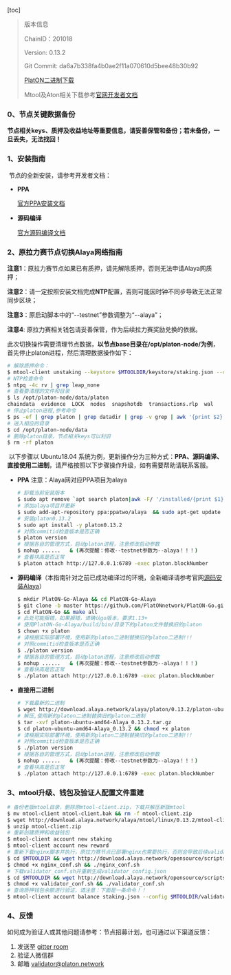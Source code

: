 [toc]

>版本信息
>
>ChainID：201018
>
>Version: 0.13.2
>
>Git Commit: da6a7b338fa4b0ae2f11a070610d5bee48b30b92
>
>[PlatON二进制下载](http://download.alaya.network/alaya/platon/0.13.2/platon-ubuntu-amd64-Alaya_0.13.2.tar.gz )
>
>Mtool及Aton相关下载参考[官网开发者文档](https://www.platon.network/developer/?lang=zh#aton)

### 0、节点关键数据备份

​		**节点相关keys、质押及收益地址等重要信息，请妥善保管和备份；若未备份，一旦丢失，无法找回！**

### 1、安装指南

​		节点的全新安装，请参考开发者文档：

- **PPA**

  [官方PPA安装文档](https://devdocs.alaya.network/alaya-devdocs/zh-CN/Install_Node/)

- **源码编译**

  [官方源码编译文档](https://devdocs.alaya.network/alaya-devdocs/zh-CN/Install_Alaya/)

### 2、原拉力赛节点切换Alaya网络指南

**注意1**：原拉力赛节点如果已有质押，请先解除质押，否则无法申请Alaya网质押；

**注意2**：请一定按照安装文档完成**NTP**配置，否则可能因时钟不同步导致无法正常同步区块；

**注意3**：原启动脚本中的“--testnet”参数调整为“--alaya”；

**注意4**:   原拉力赛相关钱包请妥善保管，作为后续拉力赛奖励兑换的依据。

​		此次切换操作需要清理节点数据，**以节点base目录在/opt/platon-node/为例**，首先停止platon进程，然后清理数据操作如下：

```bash
# 解除质押命令：
$ mtool-client unstaking --keystore $MTOOLDIR/keystore/staking.json --config $MTOOLDIR/validator/validator_config.json
# NTP检查命令
$ ntpq -4c rv | grep leap_none
# 查看要清理的文件和目录
$ ls /opt/platon-node/data/platon
chaindata  evidence  LOCK  nodes  snapshotdb  transactions.rlp  wal
# 停止platon进程,参考命令
$ ps -ef | grep platon | grep datadir | grep -v grep | awk '{print $2}' | xargs kill
# 进入相应的目录
$ cd /opt/platon-node/data
# 删除platon目录，节点相关keys可以利旧
$ rm -rf platon 
```

​		以下步骤以 Ubuntu18.04 系统为例，更新操作分为三种方式：**PPA、源码编译、直接使用二进制**，请严格按照以下步骤操作升级，如有需要帮助请联系客服。

- **PPA**   注意：Alaya网对应PPA项目为alaya

  ```bash
  # 卸载当前安装版本
  $ sudo apt remove `apt search platon|awk -F/ '/installed/{print $1}'` --purge -y  
  # 添加alaya项目并更新
  $ sudo add-apt-repository ppa:ppatwo/alaya  && sudo apt-get update 
  # 安装platon0.13.2
  $ sudo apt install -y platon0.13.2
  # 对照commitid检查版本是否正确
  $ platon version
  # 根据各自的管理方式，启动platon进程，注意修改启动参数
  $ nohup ......   & (再次提醒：修改--testnet参数为--alaya！！！)
  # 查看块高是否正常
  $ platon attach http://127.0.0.1:6789 -exec platon.blockNumber
  ```
  
- **源码编译**（本指南针对之前已成功编译过的环境，全新编译请参考官网[源码安装Alaya](https://devdocs.alaya.network/alaya-devdocs/zh-CN/Install_Alaya/)）

  ```bash
  $ mkdir PlatON-Go-Alaya && cd PlatON-Go-Alaya
  $ git clone -b master https://github.com/PlatONnetwork/PlatON-Go.git --recursive
  $ cd PlatON-Go && make all
  # 此处可能报错，如果报错，请确认go版本，要求1.13+
  # 使用PlatON-Go-Alaya/build/bin/目录下的platon文件替换旧的platon
  $ chown +x platon
  # 请根据实际部署环境，使用新的platon二进制替换旧的platon二进制!!!
  # 对照commitid检查版本是否正确
  $ ./platon version
  # 根据各自的管理方式，启动platon进程，注意修改启动参数
  $ nohup ......   & (再次提醒：修改--testnet参数为--alaya！！！)
  # 查看块高是否正常
  $ ./platon attach http://127.0.0.1:6789 -exec platon.blockNumber
  ```
  
- **直接用二进制**

  ```bash
  # 下载最新的二进制
  $ wget http://download.alaya.network/alaya/platon/0.13.2/platon-ubuntu-amd64-Alaya_0.13.2.tar.gz
  # 解压,使用新的platon二进制替换旧的platon二进制
  $ tar -xvf platon-ubuntu-amd64-Alaya_0.13.2.tar.gz
  $ cd platon-ubuntu-amd64-Alaya_0.13.2 && chmod +x platon
  # 请根据实际部署环境，使用新的platon二进制替换旧的platon二进制!!!
  # 对照commitid检查版本是否正确
  $ ./platon version
  # 根据各自的管理方式，启动platon进程，注意修改启动参数
  $ nohup ......   & (再次提醒：修改--testnet参数为--alaya！！！)
  # 查看块高是否正常
  $ ./platon attach http://127.0.0.1:6789 -exec platon.blockNumber
  ```

### 3、mtool升级、钱包及验证人配置文件重建

```bash
# 备份老版mtool目录，删除原mtool-client.zip，下载并解压新版mtool
$ mv mtool-client mtool-client.bak && rm -f mtool-client.zip
$ wget http://download.alaya.network/alaya/mtool/linux/0.13.2/mtool-client.zip
$ unzip mtool-client.zip
# 重新创建质押和收益钱包
$ mtool-client account new staking
$ mtool-client account new reward
# 重新下载nginx脚本并执行，原拉力赛节点已部署nginx也需要执行，否则会导致后续validator_config.json生成的certificate路径错误
$ cd $MTOOLDIR && wget http://download.alaya.network/opensource/scripts/nginx_conf.sh
$ chmod +x nginx_conf.sh && ./nginx_conf.sh
# 下载validator_conf.sh并重新生成validator_config.json
$ cd $MTOOLDIR && wget http://download.alaya.network/opensource/scripts/validator_conf.sh 
$ chmod +x validator_conf.sh && ./validator_conf.sh
# 查询质押钱包余额进行验证，请注意：下面是一条命令！！
$ mtool-client account balance staking.json --config $MTOOLDIR/validator/validator_config.json
```

### 4、反馈

如何成为验证人或其他问题请参考：节点招募计划，也可通过以下渠道反馈：

1. 发送至 [gitter room](https://gitter.im/PlatON_Network/Welcome)
2. 验证人微信群
3. 邮箱 validator@platon.network
